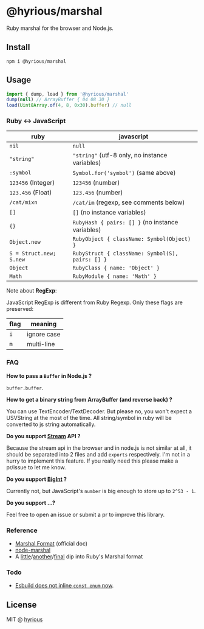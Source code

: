 # @hyrious/marshal

Ruby marshal for the browser and Node.js.

## Install

```
npm i @hyrious/marshal
```

## Usage

```ts
import { dump, load } from '@hyrious/marshal'
dump(null) // ArrayBuffer { 04 08 30 }
load(Uint8Array.of(4, 8, 0x30).buffer) // null
```

### Ruby &harr; JavaScript

| ruby                    | javascript                                       |
| ----------------------- | ------------------------------------------------ |
| `nil`                   | `null`                                           |
| `"string"`              | `"string"` (utf-8 only, no instance variables)   |
| `:symbol`               | `Symbol.for('symbol')` (same above)              |
| `123456` (Integer)      | `123456` (number)                                |
| `123.456` (Float)       | `123.456` (number)                               |
| `/cat/mixn`             | `/cat/im` (regexp, see comments below)           |
| `[]`                    | `[]` (no instance variables)                     |
| `{}`                    | `RubyHash { pairs: [] }` (no instance variables) |
| `Object.new`            | `RubyObject { className: Symbol(Object) }`       |
| `S = Struct.new; S.new` | `RubyStruct { className: Symbol(S), pairs: [] }` |
| `Object`                | `RubyClass { name: 'Object' }`                   |
| `Math`                  | `RubyModule { name: 'Math' }`                    |

Note about **RegExp**:

JavaScript RegExp is different from Ruby Regexp. Only these flags are preserved:

| flag | meaning     |
| ---- | ----------- |
| `i`  | ignore case |
| `m`  | multi-line  |

### FAQ

**How to pass a `Buffer` in Node.js ?**

`buffer.buffer`.

**How to get a binary string from ArrayBuffer (and reverse back) ?**

You can use TextEncoder/TextDecoder. But please no, you won't expect a USVString at the most of the time.
All string/symbol in ruby will be converted to js string automatically.

**Do you support [Stream](https://developer.mozilla.org/en-US/docs/Web/API/ReadableStream) API ?**

Because the stream api in the browser and in node.js is not similar at all, it should be separated into 2 files and add `exports` respectively. I'm not in a hurry to implement this feature. If you really need this please make a pr/issue to let me know.

**Do you support [BigInt](https://developer.mozilla.org/en-US/docs/Web/JavaScript/Reference/Global_Objects/BigInt) ?**

Currently not, but JavaScript's `number` is big enough to store up to `2^53 - 1`.

**Do you support ...?**

Feel free to open an issue or submit a pr to improve this library.

### Reference

- [Marshal Format](https://github.com/ruby/ruby/blob/master/doc/marshal.rdoc) (official doc)
- [node-marshal](https://github.com/clayzermk1/node-marshal)
- A [little](http://jakegoulding.com/blog/2013/01/15/a-little-dip-into-rubys-marshal-format)/[another](http://jakegoulding.com/blog/2013/01/16/another-dip-into-rubys-marshal-format)/[final](http://jakegoulding.com/blog/2013/01/20/a-final-dip-into-rubys-marshal-format) dip into Ruby's Marshal format

### Todo

- [Esbuild does not inline `const enum` now](https://github.com/evanw/esbuild/issues/128).

## License

MIT @ [hyrious](https://github.com/hyrious)

